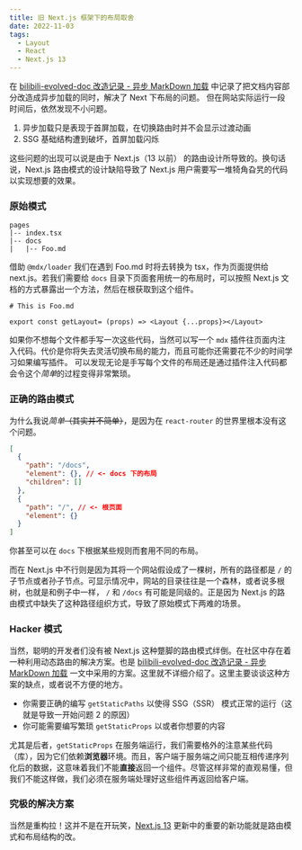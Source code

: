 ```yaml
---
title: 旧 Next.js 框架下的布局取舍
date: 2022-11-03
tags:
  - Layout
  - React
  - Next.js 13
---
```


在 [bilibili-evolved-doc 改造记录 - 异步 MarkDown 加载](/bilibili-evolved-doc-改造记录---异步-markdown-加载) 中记录了把文档内容部分改造成异步加载的同时，解决了 Next 下布局的问题。
但在网站实际运行一段时间后，依然发现不小问题。

1. 异步加载只是表现于首屏加载，在切换路由时并不会显示过渡动画
2. SSG 基础结构遭到破坏，首屏加载闪烁

这些问题的出现可以说是由于 Next.js（13 以前） 的路由设计所导致的。换句话说，Next.js 路由模式的设计缺陷导致了 Next.js 用户需要写一堆犄角旮旯的代码以实现想要的效果。

### 原始模式

```text
pages
|-- index.tsx
|-- docs
|   |-- Foo.md
```

借助 `@mdx/loader` 我们在遇到 Foo.md 时将去转换为 tsx，作为页面提供给 next.js。若我们需要给 `docs` 目录下页面套用统一的布局时，可以按照 Next.js 文档的方式暴露出一个方法，然后在根获取到这个组件。

```text
# This is Foo.md

export const getLayout= (props) => <Layout {...props}></Layout>
```

如果你不想每个文件都手写一次这些代码，当然可以写一个 `mdx` 插件往页面内注入代码。代价是你将失去灵活切换布局的能力，而且可能你还需要花不少的时间学习如果编写插件。
可以发现无论是手写每个文件的布局还是通过插件注入代码都会令这个*简单*的过程变得非常繁琐。

### 正确的路由模式

为什么我说*简单*~~（其实并不简单）~~，是因为在 `react-router` 的世界里根本没有这个问题。

```json
[
  {
    "path": "/docs",
    "element": {}, // <- docs 下的布局
    "children": []
  },
  {
    "path": "/", // <- 根页面
    "element": {}
  }
]
```

你甚至可以在 `docs` 下根据某些规则而套用不同的布局。

而在 Next.js 中不行则是因为其将一个网站假设成了一棵树，所有的路径都是 `/` 的子节点或者孙子节点。可显示情况中，网站的目录往往是一个森林，或者说多根树，也就是和例子中一样， `/` 和 `/docs` 有可能是同级的。正是因为 Next.js 的路由模式中缺失了这种路径组织方式，导致了原始模式下两难的场景。

### Hacker 模式

当然，聪明的开发者们没有被 Next.js 这种蹩脚的路由模式绊倒。在社区中存在着一种利用动态路由的解决方案。也是 [bilibili-evolved-doc 改造记录 - 异步 MarkDown 加载](/bilibili-evolved-doc-改造记录---异步-markdown-加载) 一文中采用的方案。这里就不详细介绍了。这里主要谈谈这种方案的缺点，或者说不方便的地方。

- 你需要正确的编写 `getStaticPaths` 以使得 SSG（SSR） 模式正常的运行（这就是导致一开始问题 2 的原因）
- 你可能需要编写繁琐 `getStaticProps` 以或者你想要的内容

尤其是后者，`getStaticProps` 在服务端运行，我们需要格外的注意某些代码（库），因为它们依赖**浏览器**环境。而且，客户端于服务端之间只能互相传递序列化后的数据，这意味着我们不能**直接**返回一个组件。尽管这样非常的直观易懂，但我们不能这样做，我们必须在服务端处理好这些组件再返回给客户端。

### 究极的解决方案

当然是重构拉！这并不是在开玩笑，[Next.js 13](https://beta.nextjs.org/docs/routing/pages-and-layouts) 更新中的重要的新功能就是路由模式和布局结构的改。
